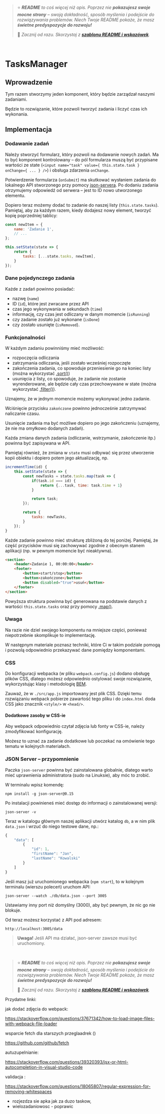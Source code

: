 > ⭐ ***README** to coś więcej niż opis. Poprzez nie **pokazujesz swoje mocne strony** – swoją dokładność, sposób myślenia i podejście do rozwiązywania problemów. Niech Twoje README pokaże, że masz **świetne predyspozycje do rozwoju!***
>
> 🎁 *Zacznij od razu. Skorzystaj z **[szablonu README i wskazówek](https://github.com/devmentor-pl/readme-template)**.*

&nbsp;


# TasksManager

## Wprowadzenie

Tym razem stworzymy jeden komponent, który będzie zarządzał naszymi zadaniami.

Będzie to rozwiązanie, które pozwoli tworzyć zadania i liczyć czas ich wykonania.

## Implementacja

### Dodawanie zadań

Należy stworzyć formularz, który pozwoli na dodawanie nowych zadań. Ma to być komponent kontrolowany – do pól formularza muszą być przypisane wartości ze state (`<input name="task" value={ this.state.task } onChange={ ... } />`) i obsługa zdarzenia `onChange`.

Potwierdzenie formularza (`onSubmit`) ma skutkować wysłaniem zadania do lokalnego API stworzonego przy pomocy [json-servera](https://github.com/typicode/json-server). Po dodaniu zadania otrzymujemy odpowiedź od serwera – jest to ID nowo utworzonego elementu.

Dopiero teraz możemy dodać to zadanie do naszej listy (`this.state.tasks`). Pamiętaj, aby za każdym razem, kiedy dodajesz nowy element, tworzyć kopię poprzedniej tablicy:
```js
const newItem = {
    name: 'Zadanie 1',
    // ...
};

this.setState(state => {
    return {
        tasks: [...state.tasks, newItem],
    }
});
```
### Dane pojedynczego zadania

Każde z zadań powinno posiadać:
- nazwę (`name`)
- ID (`id`), które jest zwracane przez API
- czas jego wykonywania w sekundach (`time`)
- informację, czy czas jest odliczany w danym momencie (`isRunning`)
- czy zadanie zostało już wykonane (`isDone`)
- czy zostało usunięte (`isRemoved`).

### Funkcjonalności

W każdym zadaniu powinniśmy mieć możliwość:
- rozpoczęcia odliczania
- zatrzymania odliczania, jeśli zostało wcześniej rozpoczęte
- zakończenia zadania, co spowoduje przeniesienie go na koniec listy (można wykorzystać [.sort()](https://developer.mozilla.org/pl/docs/Web/JavaScript/Referencje/Obiekty/Array/sort))
- usunięcia z listy, co spowoduje, że zadanie nie zostanie wyrenderowane, ale będzie cały czas przechowywane w state (można wykorzystać [.filter()](https://developer.mozilla.org/pl/docs/Web/JavaScript/Referencje/Obiekty/Array/filter)).

Uznajemy, że w jednym momencie możemy wykonywać jedno zadanie.

Wciśnięcie przycisku `zakończone` powinno jednocześnie zatrzymywać naliczanie czasu.

Usunięcie zadania ma być możliwe dopiero po jego zakończeniu (uznajemy, że nie ma omyłkowo dodanych zadań).

Każda zmiana danych zadania (odliczanie, wstrzymanie, zakończenie itp.) powinna być zapisywana w API.

Pamiętaj również, że zmiana w `state` musi odbywać się przez utworzenie kopii obiektu i dopiero potem jego aktualizację, np.

```js
incrementTime(id) {
    this.setState(state => {
        const newTasks = state.tasks.map(task => {
            if(task.id === id) {
                return {...task, time: task.time + 1}
            }

            return task;
        });

        return {
            tasks: newTasks,
        }
    });
}
```

Każde zadanie powinno mieć strukturę zbliżoną do tej poniżej. Pamiętaj, że część przycisków musi się zachowywać zgodnie z obecnym stanem aplikacji (np. w pewnym momencie być nieaktywna).
```html
<section>
    <header>Zadanie 1, 00:00:00</header>
    <footer>
        <button>start/stop</button>
        <button>zakończone</button>
        <button disabled="true">usuń</button>
    </footer>
</section>
```

Powyższa struktura powinna być generowana na podstawie danych z wartości `this.state.tasks` oraz przy pomocy [.map()](https://developer.mozilla.org/pl/docs/Web/JavaScript/Referencje/Obiekty/Array/map).

### Uwaga

Na razie nie dziel swojego komponentu na mniejsze części, ponieważ niepotrzebnie skomplikuje to implementację.

W następnym materiale poznasz techniki, które Ci w takim podziale pomogą i pozwolą odpowiednio przekazywać dane pomiędzy komponentami.

### CSS

Do konfiguracji webpacka (w pliku `webpack.config.js`) dodano obsługę plików CSS, dlatego możesz odpowiednio ostylować swoje rozwiązanie, wykorzystując klasy i metodologię [BEM](http://getbem.com/).

Zauważ, że w `./src/app.js` importowany jest plik CSS. Dzięki temu rozwiązaniu webpack pobierze zawartość tego pliku i do `index.html` doda CSS jako znacznik `<style/>` w `<head/>`.

#### Dodatkowe zasoby w CSS-ie

Aby webpack odpowiednio czytał zdjęcia lub fonty w CSS-ie, należy zmodyfikować konfigurację.

Możesz to uznać za zadanie dodatkowe lub poczekać na omówienie tego tematu w kolejnych materiałach.

### JSON Server – przypomnienie

Paczka `json-server` powinna być zainstalowana globalnie, dlatego warto mieć uprawnienia administratora (sudo na Linuksie), aby móc to zrobić.

W terminalu wpisz komendę:

```
npm install -g json-server@0.15
```

Po instalacji powinieneś mieć dostęp do informacji o zainstalowanej wersji:

```
json-server -v
```

Teraz w katalogu głównym naszej aplikacji utwórz katalog `db`, a w nim plik `data.json` i wrzuć do niego testowe dane, np.:

```javascript
{
    "data": [
        {
            "id": 1,
            "firstName": "Jan",
            "lastName": "Kowalski"
        }
    ]
}
```

Jeśli masz już uruchomionego webpacka (`npm start`), to w kolejnym terminalu (wierszu poleceń) uruchom API:

```
json-server --watch ./db/data.json --port 3005
```

Ustawiamy inny port niż domyślny (3000), aby być pewnym, że nic go nie blokuje.

Od teraz możesz korzystać z API pod adresem:

```
http://localhost:3005/data
```

> **Uwaga!** Jeśli API ma działać, json-server zawsze musi być uruchomiony.



&nbsp;

> ⭐ ***README** to coś więcej niż opis. Poprzez nie **pokazujesz swoje mocne strony** – swoją dokładność, sposób myślenia i podejście do rozwiązywania problemów. Niech Twoje README pokaże, że masz **świetne predyspozycje do rozwoju!***
>
> 🎁 *Zacznij od razu. Skorzystaj z **[szablonu README i wskazówek](https://github.com/devmentor-pl/readme-template)**.*




Przydatne linki:

jak dodać zdjęcia do webpack:

https://stackoverflow.com/questions/37671342/how-to-load-image-files-with-webpack-file-loader

wsparcie fetch dla starszych przeglaadrek ()

https://github.com/github/fetch

autuzupelnianie:

https://stackoverflow.com/questions/39320393/jsx-or-html-autocompletion-in-visual-studio-code

validacja :

https://stackoverflow.com/questions/18065807/regular-expression-for-removing-whitespaces


- rozjezdza sie apka jak za duzo taskow,
- wielozadaniowosc - poprawic

